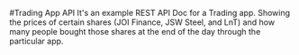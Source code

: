 #Trading App API
It's an example REST API Doc for a Trading app. Showing the prices of certain shares (JOI Finance, JSW Steel, and LnT) and how many people bought those shares at the end of the day through the particular app.
